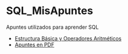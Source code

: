# SQL_MisApuntes
 Apuntes utilizados para aprender SQL
- [Estructura Básica y Operadores Aritméticos](Estructura_y_OperacionesArit/)
- [Apuntes en PDF](ApuntesPDF/)
